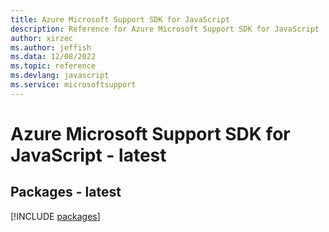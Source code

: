 ```yaml
---
title: Azure Microsoft Support SDK for JavaScript
description: Reference for Azure Microsoft Support SDK for JavaScript
author: xirzec
ms.author: jeffish
ms.data: 12/08/2022
ms.topic: reference
ms.devlang: javascript
ms.service: microsoftsupport
---
```

# Azure Microsoft Support SDK for JavaScript - latest
## Packages - latest
[!INCLUDE [packages](microsoft-support-index.md)]